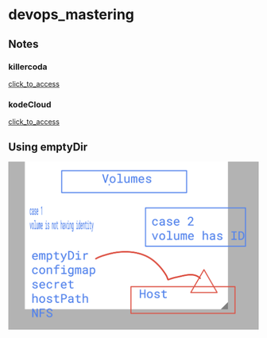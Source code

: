 # devops_mastering 

## Notes 

### killercoda 
[click_to_access](https://killercoda.com/)

### kodeCloud 

[click_to_access](https://kodekloud.com/)

## Using emptyDir 

<img src="images/emp.png">



